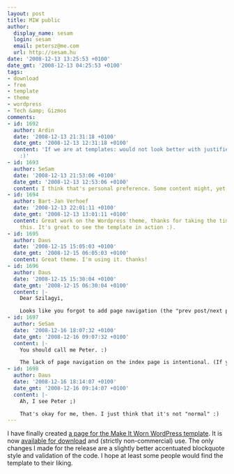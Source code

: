```yaml
---
layout: post
title: MIW public
author:
  display_name: sesam
  login: sesam
  email: petersz@me.com
  url: http://sesam.hu
date: '2008-12-13 13:25:53 +0100'
date_gmt: '2008-12-13 04:25:53 +0100'
tags:
- download
- free
- template
- theme
- wordpress
- Tech &amp; Gizmos
comments:
- id: 1692
  author: Ardin
  date: '2008-12-13 21:31:18 +0100'
  date_gmt: '2008-12-13 12:31:18 +0100'
  content: 'If we are at templates: would not look better with justified paragraphs?
    :)'
- id: 1693
  author: SeSam
  date: '2008-12-13 21:53:06 +0100'
  date_gmt: '2008-12-13 12:53:06 +0100'
  content: I think that's personal preference. Some content might, yet others wouldn't.
- id: 1694
  author: Bart-Jan Verhoef
  date: '2008-12-13 22:01:11 +0100'
  date_gmt: '2008-12-13 13:01:11 +0100'
  content: Great work on the Wordpress theme, thanks for taking the time creating
    this. It's great to see the template in action :).
- id: 1695
  author: Daus
  date: '2008-12-15 15:05:03 +0100'
  date_gmt: '2008-12-15 06:05:03 +0100'
  content: Great theme. I'm using it. thanks!
- id: 1696
  author: Daus
  date: '2008-12-15 15:30:04 +0100'
  date_gmt: '2008-12-15 06:30:04 +0100'
  content: |-
    Dear Szilagyi,

    Looks like you forgot to add page navigation (the "prev post/next post" link) on the "Home" page.
- id: 1697
  author: SeSam
  date: '2008-12-16 18:07:32 +0100'
  date_gmt: '2008-12-16 09:07:32 +0100'
  content: |-
    You should call me Peter. :)

    The lack of page navigation on the index page is intentional. (If you're missing the older posts/newer posts links, that is.) That's what the Archives are for.
- id: 1698
  author: Daus
  date: '2008-12-16 18:14:07 +0100'
  date_gmt: '2008-12-16 09:14:07 +0100'
  content: |-
    Ah, I see Peter ;)

    That's okay for me, then. I just think that it's not "normal" :)
---
```


I have finally created [a page for the Make It Worn WordPress template](http://sesam.hu/template). It is now [available for download](http://sesam.hu/download/make-it-worn.rar) and (strictly non-commercial) use. The only changes I made for the release are a slightly better accentuated blockquote style and validation of the code. I hope at least some people would find the template to their liking.
